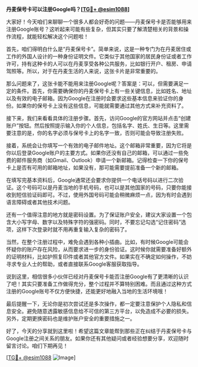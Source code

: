 **丹麦保号卡可以注册Google吗？[[TG💪+ @esim1088](https://t.me/s/esim1088)]**

大家好！今天咱们来聊聊一个很多人都会好奇的问题——丹麦保号卡是否能够用来注册Google账号？这听起来可能有些复杂，但其实只要了解清楚相关的背景和操作流程，就能轻松解决这个问题啦！

首先，咱们得明白什么是“丹麦保号卡”。简单来说，这是一种专门为在丹麦居住或工作的外国人设计的一种身份证明文件。它类似于其他国家的居民身份证或者工作许可，持有这种卡的人可以在丹麦享受各种公共服务，比如银行开户、租房、申请驾照等。所以，对于在丹麦生活的人来说，这张卡片是非常重要的。

那么问题来了，这张卡能不能用来注册Google呢？答案是：可以，但需要满足一定的条件。首先，你需要确保你的丹麦保号卡上有一些关键信息，比如姓名、地址以及有效的电子邮箱。因为Google在注册时会要求这些基本信息来验证你的身份。如果你的保号卡上没有这些信息，可能就需要通过其他方式来补充资料了。

接下来，我们来看看具体的注册步骤。首先，访问Google的官方网站并点击“创建账户”按钮。然后按照提示输入你的个人信息，包括名字、姓氏、生日等。这里需要注意的是，你的名字必须与保号卡上的名字一致，否则可能会导致注册失败。

接着，系统会让你填写一个有效的电子邮件地址。这个邮箱非常重要，因为它将是你以后登录Google账户的主要方式。如果你还没有自己的邮箱，可以通过一些免费的邮件服务商（如Gmail、Outlook）申请一个新邮箱。记得检查一下你的保号卡上是否有可用的邮箱地址，如果没有，那可能需要提前准备一个新的邮箱。

在填写完基本资料后，Google通常还会要求你提供一个电话号码以进行二次验证。这个号码可以是丹麦当地的手机号码，也可以是其他国家的号码，只要你能接收到短信验证码即可。不过，使用外国号码可能会稍微麻烦一点，因为有时会遇到语言障碍或者其他技术问题。

还有一个值得注意的地方就是密码设置。为了保证账户安全，建议大家设置一个包含大小写字母、数字以及特殊字符的强密码。同时，不要忘记勾选“记住密码”选项，这样下次登录时就不用再重复输入复杂的密码了。

当然，在整个注册过程中，难免会遇到各种小插曲。比如，有时候Google可能会怀疑你的账户存在风险，从而要求进一步的身份验证。这时候你就需要准备好额外的证明材料，比如护照复印件或者其他官方文件。如果实在不确定如何操作，不妨寻求专业人士的帮助，或者直接联系Google客服获取指导。

说到这里，相信很多小伙伴已经对丹麦保号卡能否注册Google有了更清晰的认识了吧！其实只要准备工作做得充分，整个过程并不算特别困难。而且通过这种方式注册的Google账号不仅方便快捷，还能更好地融入当地的生活环境哦！

最后提醒一下，无论你是初次尝试还是多次操作，都一定要注意保护个人隐私和信息安全。避免随意透露敏感信息给不可信的第三方平台，以免造成不必要的损失。另外，定期更换密码也是维护账户安全的重要措施之一。

好了，今天的分享就到这里啦！希望这篇文章能帮到那些正在纠结于丹麦保号卡与Google注册之间关系的朋友。如果你还有其他疑问或者经验想要分享，欢迎随时留言讨论。咱们下期再见！

[[TG💪+ @esim1088](https://t.me/s/esim1088) ![Image](https://i.postimg.cc/4NQfJmqS/Snipaste-2025-05-13-00-14-12.png)]